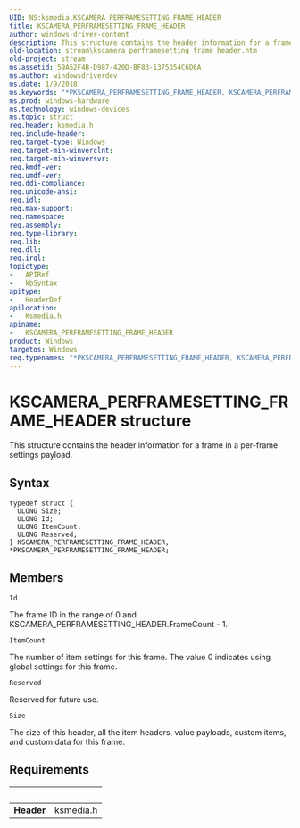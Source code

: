 ```yaml
---
UID: NS:ksmedia.KSCAMERA_PERFRAMESETTING_FRAME_HEADER
title: KSCAMERA_PERFRAMESETTING_FRAME_HEADER
author: windows-driver-content
description: This structure contains the header information for a frame in a per-frame settings payload.
old-location: stream\kscamera_perframesetting_frame_header.htm
old-project: stream
ms.assetid: 59A52F4B-D987-420D-BF83-1375354C6D6A
ms.author: windowsdriverdev
ms.date: 1/9/2018
ms.keywords: "*PKSCAMERA_PERFRAMESETTING_FRAME_HEADER, KSCAMERA_PERFRAMESETTING_FRAME_HEADER, ksmedia/PKSCAMERA_PERFRAMESETTING_FRAME_HEADER, stream.kscamera_perframesetting_frame_header, ksmedia/KSCAMERA_PERFRAMESETTING_FRAME_HEADER, PKSCAMERA_PERFRAMESETTING_FRAME_HEADER, PKSCAMERA_PERFRAMESETTING_FRAME_HEADER structure pointer [Streaming Media Devices], KSCAMERA_PERFRAMESETTING_FRAME_HEADER structure [Streaming Media Devices]"
ms.prod: windows-hardware
ms.technology: windows-devices
ms.topic: struct
req.header: ksmedia.h
req.include-header: 
req.target-type: Windows
req.target-min-winverclnt: 
req.target-min-winversvr: 
req.kmdf-ver: 
req.umdf-ver: 
req.ddi-compliance: 
req.unicode-ansi: 
req.idl: 
req.max-support: 
req.namespace: 
req.assembly: 
req.type-library: 
req.lib: 
req.dll: 
req.irql: 
topictype:
-	APIRef
-	kbSyntax
apitype:
-	HeaderDef
apilocation:
-	Ksmedia.h
apiname:
-	KSCAMERA_PERFRAMESETTING_FRAME_HEADER
product: Windows
targetos: Windows
req.typenames: "*PKSCAMERA_PERFRAMESETTING_FRAME_HEADER, KSCAMERA_PERFRAMESETTING_FRAME_HEADER"
---
```


# KSCAMERA_PERFRAMESETTING_FRAME_HEADER structure
This structure contains the header information for a frame in a per-frame settings payload.

## Syntax
````
typedef struct {
  ULONG Size;
  ULONG Id;
  ULONG ItemCount;
  ULONG Reserved;
} KSCAMERA_PERFRAMESETTING_FRAME_HEADER, *PKSCAMERA_PERFRAMESETTING_FRAME_HEADER;
````

## Members


`Id`

The frame ID in the range of 0 and KSCAMERA_PERFRAMESETTING_HEADER.FrameCount - 1.

`ItemCount`

The number of item settings for this frame. The value 0 indicates using global settings for this frame.

`Reserved`

Reserved for future use.

`Size`

The size of this header, all the item headers, value payloads, custom items, and custom data for this frame.


## Requirements
| &nbsp; | &nbsp; |
| ---- |:---- |
| **Header** | ksmedia.h |
